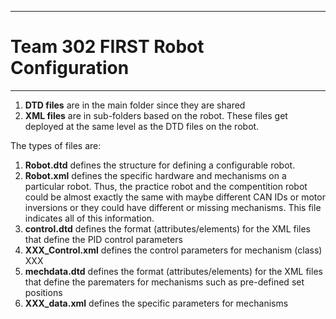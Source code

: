 *************************************************************************************************************
# Team 302 FIRST Robot Configuration
*************************************************************************************************************

1. **DTD files** are in the main folder since they are shared
2. **XML files** are in sub-folders based on the robot.  These files get deployed at the same level as the DTD files on the robot.

The types of files are:
1. **Robot.dtd** defines the structure for defining a configurable robot.
2. **Robot.xml** defines the specific hardware and mechanisms on a particular robot.  Thus, the practice robot and the compentition
   robot could be almost exactly the same with maybe different CAN IDs or motor inversions or they could have different or 
   missing mechanisms.   This file indicates all of this information.
3. **control.dtd** defines the format (attributes/elements) for the XML files that define the PID control parameters
4. **XXX_Control.xml** defines the control parameters for mechanism (class) XXX
5. **mechdata.dtd** defines the format (attributes/elements) for the XML files that define the parematers for mechanisms such as 
   pre-defined set positions
6. **XXX_data.xml** defines the specific parameters for mechanisms
   
